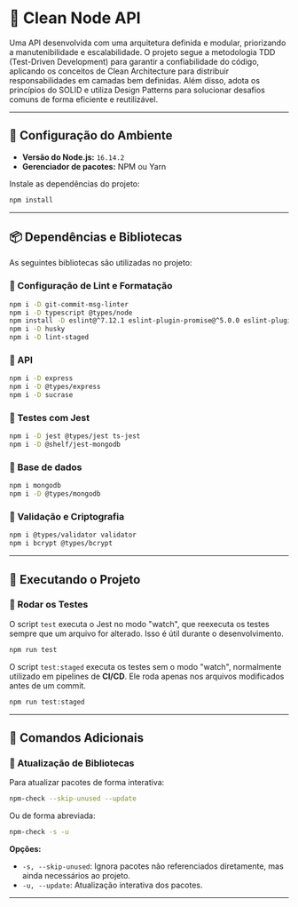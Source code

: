 # 📘 Clean Node API

Uma API desenvolvida com uma arquitetura definida e modular, priorizando a manutenibilidade e escalabilidade. O projeto segue a metodologia TDD (Test-Driven Development) para garantir a confiabilidade do código, aplicando os conceitos de Clean Architecture para distribuir responsabilidades em camadas bem definidas. Além disso, adota os princípios do SOLID e utiliza Design Patterns para solucionar desafios comuns de forma eficiente e reutilizável.

---

## 🚀 Configuração do Ambiente

- **Versão do Node.js:** `16.14.2`
- **Gerenciador de pacotes:** NPM ou Yarn

Instale as dependências do projeto:

```sh
npm install
```

---

## 📦 Dependências e Bibliotecas

As seguintes bibliotecas são utilizadas no projeto:

### 🔧 Configuração de Lint e Formatação
```sh
npm i -D git-commit-msg-linter
npm i -D typescript @types/node
npm install -D eslint@^7.12.1 eslint-plugin-promise@^5.0.0 eslint-plugin-import@^2.22.1 eslint-plugin-node@^11.1.0 @typescript-eslint/eslint-plugin@^4.0.1 eslint-config-standard eslint-config-standard-with-typescript@latest
npm i -D husky
npm i -D lint-staged
```

### 🧩 API
```sh
npm i -D express
npm i -D @types/express
npm i -D sucrase
```

### 🧪 Testes com Jest
```sh
npm i -D jest @types/jest ts-jest
npm i -D @shelf/jest-mongodb
```

### 🎲 Base de dados
```sh
npm i mongodb
npm i -D @types/mongodb
```

### 🔐 Validação e Criptografia
```sh
npm i @types/validator validator
npm i bcrypt @types/bcrypt
```

---

## 🏃 Executando o Projeto

### 🔬 Rodar os Testes

O script `test` executa o Jest no modo "watch", que reexecuta os testes sempre que um arquivo for alterado. Isso é útil durante o desenvolvimento.

```sh
npm run test
```

O script `test:staged` executa os testes sem o modo "watch", normalmente utilizado em pipelines de **CI/CD**.
Ele roda apenas nos arquivos modificados antes de um commit.

```sh
npm run test:staged
```

---

## 📌 Comandos Adicionais

### 📌 Atualização de Bibliotecas
Para atualizar pacotes de forma interativa:

```sh
npm-check --skip-unused --update
```

Ou de forma abreviada:

```sh
npm-check -s -u
```

**Opções:**
- `-s, --skip-unused`: Ignora pacotes não referenciados diretamente, mas ainda necessários ao projeto.
- `-u, --update`: Atualização interativa dos pacotes.

---
